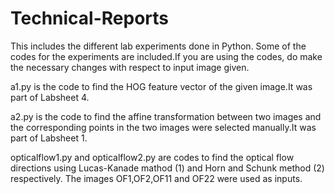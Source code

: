 # Technical-Reports
This includes the different lab experiments done in Python. Some of the codes for the experiments are included.If you are using the codes, do make the necessary changes with respect to input image given.

a1.py is the code to find the HOG feature vector of the given image.It was part of Labsheet 4.

a2.py is the code to find the affine transformation between two images and the corresponding points in the two images were selected manually.It was part of Labsheet 1.

opticalflow1.py and opticalflow2.py are codes to find the optical flow directions using Lucas-Kanade mathod (1) and Horn and Schunk method (2) respectively. The images OF1,OF2,OF11 and OF22 were used as inputs.
